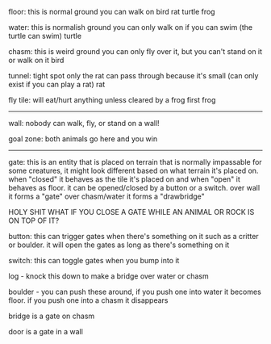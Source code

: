 floor: this is normal ground you can walk on
bird
rat
turtle
frog

water: this is normalish ground you can only walk on if you can swim (the turtle can swim)
turtle

chasm: this is weird ground you can only fly over it, but you can't stand on it or walk on it
bird

tunnel: tight spot only the rat can pass through because it's small (can only exist if you can play a rat)
rat

fly tile: will eat/hurt anything unless cleared by a frog first
frog

------------------------------------------------------------------------------------------------------------
wall: nobody can walk, fly, or stand on a wall!

goal zone: both animals go here and you win

------------------------------------------------------------------------------------------------------------
gate: this is an entity that is placed on terrain that is normally impassable for some creatures, it might look different based on what terrain it's placed on. when "closed" it behaves as the tile it's placed on and when "open" it behaves as floor. it can be opened/closed by a button or a switch. over wall it forms a "gate" over chasm/water it forms a "drawbridge"

HOLY SHIT WHAT IF YOU CLOSE A GATE WHILE AN ANIMAL OR ROCK IS ON TOP OF IT?

button: this can trigger gates when there's something on it such as a critter or boulder. it will open the gates as long as there's something on it

switch: this can toggle gates when you bump into it

log - knock this down to make a bridge over water or chasm

boulder - you can push these around, if you push one into water it becomes floor. if you push one into a chasm it disappears

bridge is a gate on chasm

door is a gate in a wall